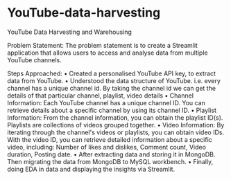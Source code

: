 # YouTube-data-harvesting


YouTube Data Harvesting and Warehousing

Problem Statement:
      The problem statement is to create a Streamlit application that allows users to access and analyse data from multiple YouTube channels.

Steps Approached:
•	Created a personalised YouTube API key, to extract data from YouTube.
•	Understood the data structure of YouTube. i.e. every channel has a unique channel id. By taking the channel id we can get the details of that particular channel, playlist, video details
•	Channel Information:
Each YouTube channel has a unique channel ID.
You can retrieve details about a specific channel by using its channel ID.
•	Playlist Information:
From the channel information, you can obtain the playlist ID(s).
Playlists are collections of videos grouped together.
•	Video Information:
By iterating through the channel's videos or playlists, you can obtain video IDs.
With the video ID, you can retrieve detailed information about a specific video, including:
Number of likes and dislikes,
Comment count,
Video duration,
Posting date.
•	After extracting data and storing it in MongoDB. Then migrating the data from MongoDB to MySQL workbench.
•	Finally, doing EDA in data and displaying the insights via Streamlit. 

 
